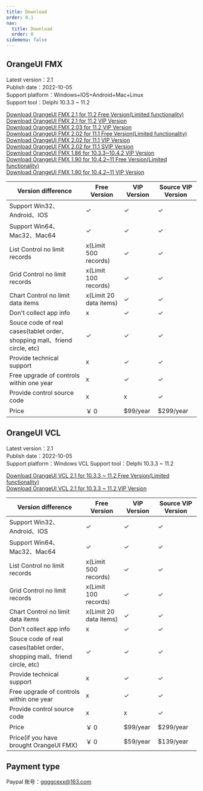 ```yaml
---
title: Download
order: 0.1
nav:
  title: Download
  order: 0
sidemenu: false
---
```



OrangeUI FMX 
-----------------
Latest version：2.1  
Publish date：2022-10-05  
Support platform：Windows+IOS+Android+Mac+Linux  
Support tool：Delphi 10.3.3 ~ 11.2

[Download OrangeUI FMX 2.1 for 11.2 Free Version(Limited functionality)](http://qiniuoss.orangeui.cn/OrangeUI%20FMX%202.1%20Free%20For%20D11.2.rar)  
[Download OrangeUI FMX 2.1 for 11.2 VIP Version](http://qiniuoss.orangeui.cn/OrangeUI%20FMX%202.1%20VIP%20For%20D11.2.rar)  
[Download OrangeUI FMX 2.03 for 11.2 VIP Version](http://qiniuoss.orangeui.cn/OrangeUI%20FMX%202.03%20For%20D11.2%20VIP.rar)  
[Download OrangeUI FMX 2.02 for 11.1 Free Version(Limited functionality)](http://qiniuoss.orangeui.cn/OrangeUI%20FMX%202.02%20For%20D11.1%20Free.rar)  
[Download OrangeUI FMX 2.02 for 11.1 VIP Version](http://qiniuoss.orangeui.cn/OrangeUI%20FMX%202.02%20For%20D11.1%20VIP.rar)  
[Download OrangeUI FMX 2.02 for 11.1 SVIP Version](http://qiniuoss.orangeui.cn/OrangeUI%20FMX%202.02%20For%20D11.1%20SVIP.rar)  
[Download OrangeUI FMX 1.86 for 10.3.3~10.4.2 VIP Version](http://qiniuoss.orangeui.cn/OrangeUI%201.86%20VIP%20For%20D10.3.3%26D10.4.2.rar)  
[Download OrangeUI FMX 1.90 for 10.4.2~11 Free Version(Limited functionality)](http://qiniuoss.orangeui.cn/OrangeUI%20FMX%201.90%20For%20Delphi%2010.4.2~D11%20Free.rar)  
[Download OrangeUI FMX 1.90 for 10.4.2~11 VIP Version](http://qiniuoss.orangeui.cn/OrangeUI%20FMX%201.90%20For%20Delphi%2010.4.2~D11%20VIP.rar)

| Version difference                                                        | Free Version         | VIP Version | Source VIP Version |
| ------------------------------------------------------------------------- | -------------------- | ----------- | ------------------ |
| Support Win32、Android、IOS                                               | ✓                    | ✓           | ✓                  |
| Support Win64、Mac32、Mac64                                               | ✓                    | ✓           | ✓                  |
| List Control no limit records                                             | x(Limit 500 records) | ✓           | ✓                  |
| Grid Control no limit records                                              | x(Limit 100 records) | ✓           | ✓                  |
| Chart Control no limit data items                                              | x(Limit 20 data items) | ✓           | ✓                  |
| Don't collect app info                                                    | x                    | ✓           | ✓                  |
| Souce code of real cases(tablet order、shopping mall、friend circle, etc) | ✓                    | ✓           | ✓                  |
| Provide technical support                                                 | x                    | ✓           | ✓                  |
| Free upgrade of controls within one year                                  | x                    | ✓           | ✓                  |
| Provide control source code                                               | x                    | x           | ✓                  |
| Price                                                                     | ￥ 0                 | \$99/year   | \$299/year         |
  
  
  
   
  
OrangeUI VCL 
-----------------
Latest version：2.1  
Publish date：2022-10-05  
Support platform：Windows VCL
Support tool：Delphi 10.3.3 ~ 11.2

[Download OrangeUI VCL 2.1 for 10.3.3 ~ 11.2 Free Version(Limited functionality)](http://qiniuoss.orangeui.cn/OrangeUI%20VCL%202.1%20Free%20For%20D10.3.3~11.2.rar)  
[Download OrangeUI VCL 2.1 for 10.3.3 ~ 11.2 VIP Version](http://qiniuoss.orangeui.cn/OrangeUI%20VCL%202.1%20VIP%20For%20D10.3.3~11.2.rar)  


| Version difference                                                        | Free Version         | VIP Version | Source VIP Version |
| ------------------------------------------------------------------------- | -------------------- | ----------- | ------------------ |
| Support Win32、Android、IOS                                               | ✓                    | ✓           | ✓                  |
| Support Win64、Mac32、Mac64                                               | ✓                    | ✓           | ✓                  |
| List Control no limit records                                             | x(Limit 500 records) | ✓           | ✓                  |
| Grid Control no limit records                                              | x(Limit 100 records) | ✓           | ✓                  |
| Chart Control no limit data items                                              | x(Limit 20 data items) | ✓           | ✓                  |
| Don't collect app info                                                    | x                    | ✓           | ✓                  |
| Souce code of real cases(tablet order、shopping mall、friend circle, etc) | ✓                    | ✓           | ✓                  |
| Provide technical support                                                 | x                    | ✓           | ✓                  |
| Free upgrade of controls within one year                                  | x                    | ✓           | ✓                  |
| Provide control source code                                               | x                    | x           | ✓                  |
| Price                                                                     | ￥ 0                 | \$99/year   | \$299/year         |
| Price(if you have brought OrangeUI FMX)                                                                     | ￥ 0                 | \$59/year   | \$139/year         |
  
  
  
    
  
  
  
  
Payment type  
-----------------
Paypal 账号：ggggcexx@163.com
